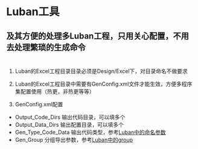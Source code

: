 # Luban工具

## 及其方便的处理多Luban工程，只用关心配置，不用去处理繁琐的生成命令

#
1.  Luban的Excel工程目录目录必须是Design/Excel下，对目录命名不做要求

2.  Luban的Excel工程目录中需要有GenConfig.xml文件才能生效，方便多程序集配置使用（热更，非热更等等）

3.  GenConfig.xml配置
   - Output_Code_Dirs        输出代码目录，可以填多个
   - Output_Data_Dirs        输出配置目录，可以填多个
   - Gen_Type_Code_Data      输出代码类型，参考[Luban中的命名参数](https://focus-creative-games.github.io/luban/command_tools/#gen-types-%E5%8F%82%E6%95%B0%E4%BB%8B%E7%BB%8D)
   - Gen_Group               分组导出参数，参考[Luban中的group](https://focus-creative-games.github.io/luban/define/#group)